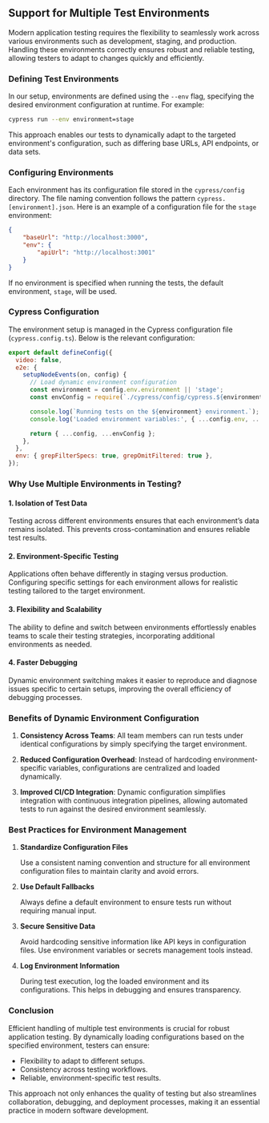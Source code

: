 ## Support for Multiple Test Environments

Modern application testing requires the flexibility to seamlessly work across various environments such as development, staging, and production. Handling these environments correctly ensures robust and reliable testing, allowing testers to adapt to changes quickly and efficiently.

### Defining Test Environments

In our setup, environments are defined using the `--env` flag, specifying the desired environment configuration at runtime. For example:

```bash
cypress run --env environment=stage
```

This approach enables our tests to dynamically adapt to the targeted environment's configuration, such as differing base URLs, API endpoints, or data sets.

### Configuring Environments

Each environment has its configuration file stored in the `cypress/config` directory. The file naming convention follows the pattern `cypress.[environment].json`. Here is an example of a configuration file for the `stage` environment:

```json
{
    "baseUrl": "http://localhost:3000",
    "env": {
        "apiUrl": "http://localhost:3001"
    }
}
```

If no environment is specified when running the tests, the default environment, `stage`, will be used.

### Cypress Configuration

The environment setup is managed in the Cypress configuration file (`cypress.config.ts`). Below is the relevant configuration:

```javascript
export default defineConfig({
  video: false,
  e2e: {
    setupNodeEvents(on, config) {
      // Load dynamic environment configuration
      const environment = config.env.environment || 'stage';
      const envConfig = require(`./cypress/config/cypress.${environment}.json`);

      console.log(`Running tests on the ${environment} environment.`);
      console.log('Loaded environment variables:', { ...config.env, ...envConfig });

      return { ...config, ...envConfig };
    },
  },
  env: { grepFilterSpecs: true, grepOmitFiltered: true },
});
```

### Why Use Multiple Environments in Testing?

#### 1. **Isolation of Test Data**

Testing across different environments ensures that each environment’s data remains isolated. This prevents cross-contamination and ensures reliable test results.

#### 2. **Environment-Specific Testing**

Applications often behave differently in staging versus production. Configuring specific settings for each environment allows for realistic testing tailored to the target environment.

#### 3. **Flexibility and Scalability**

The ability to define and switch between environments effortlessly enables teams to scale their testing strategies, incorporating additional environments as needed.

#### 4. **Faster Debugging**

Dynamic environment switching makes it easier to reproduce and diagnose issues specific to certain setups, improving the overall efficiency of debugging processes.

### Benefits of Dynamic Environment Configuration

1. **Consistency Across Teams**: All team members can run tests under identical configurations by simply specifying the target environment.

2. **Reduced Configuration Overhead**: Instead of hardcoding environment-specific variables, configurations are centralized and loaded dynamically.

3. **Improved CI/CD Integration**: Dynamic configuration simplifies integration with continuous integration pipelines, allowing automated tests to run against the desired environment seamlessly.

### Best Practices for Environment Management

1. **Standardize Configuration Files**

   Use a consistent naming convention and structure for all environment configuration files to maintain clarity and avoid errors.

2. **Use Default Fallbacks**

   Always define a default environment to ensure tests run without requiring manual input.

3. **Secure Sensitive Data**

   Avoid hardcoding sensitive information like API keys in configuration files. Use environment variables or secrets management tools instead.

4. **Log Environment Information**

   During test execution, log the loaded environment and its configurations. This helps in debugging and ensures transparency.

### Conclusion

Efficient handling of multiple test environments is crucial for robust application testing. By dynamically loading configurations based on the specified environment, testers can ensure:

- Flexibility to adapt to different setups.
- Consistency across testing workflows.
- Reliable, environment-specific test results.

This approach not only enhances the quality of testing but also streamlines collaboration, debugging, and deployment processes, making it an essential practice in modern software development.
